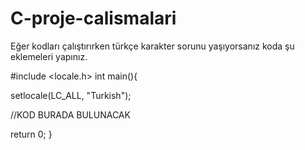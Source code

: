 # C-proje-calismalari
 
Eğer kodları çalıştırırken türkçe karakter sorunu yaşıyorsanız koda şu eklemeleri yapınız.

#include <locale.h>
int main(){

  setlocale(LC_ALL, "Turkish");

//KOD BURADA BULUNACAK

  return 0;
}
